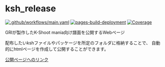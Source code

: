 # ksh_release
[![.github/workflows/main.yaml](https://github.com/GRI51/ksh_chart/actions/workflows/main.yaml/badge.svg?branch=main)](https://github.com/GRI51/ksh_chart/actions/workflows/main.yaml)
[![pages-build-deployment](https://github.com/GRI51/ksh_chart/actions/workflows/pages/pages-build-deployment/badge.svg?branch=main)](https://github.com/GRI51/ksh_chart/actions/workflows/pages/pages-build-deployment)
[![Coverage](https://img.shields.io/endpoint?url=https://gist.githubusercontent.com/GRI51/4ebfb53821948ae141d18fac58571b88/raw/pytest-coverage-comment.json)](https://github.com/GRI51/ksh_chart/actions/workflows/main.yaml)

GRIが製作したK-Shoot mania向け譜面を公開するWebページ

配布したいkshファイルやパッケージを所定のフォルダに格納することで、
自動的にhtmlページを作成して公開することができます。

[公開ページへのリンク](https://gri51.github.io/ksh_chart/ "https://gri51.github.io/ksh_chart/")
